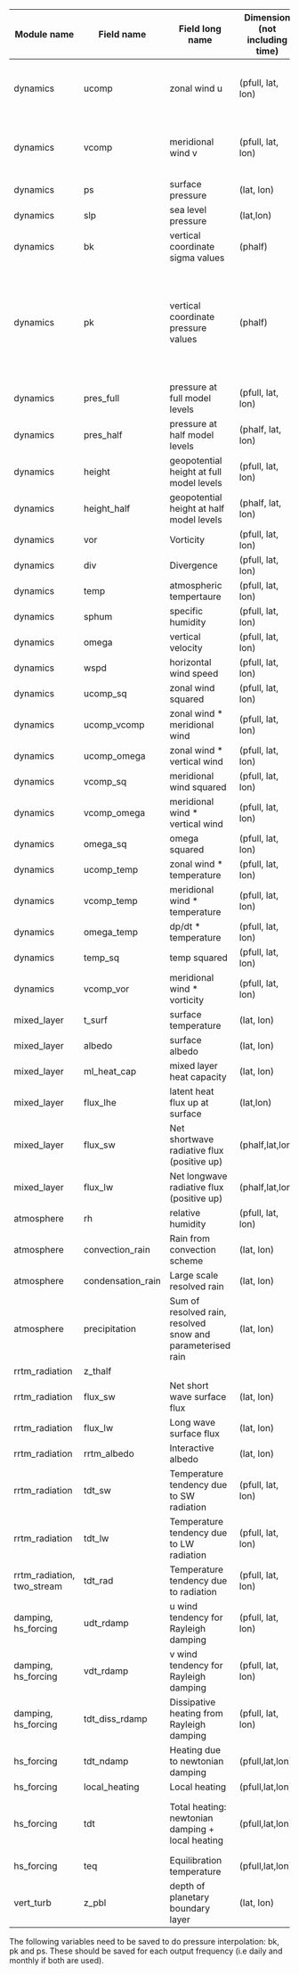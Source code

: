 |Module name   	| Field name  	|  Field long name 	|  Dimension (not including time) 	| Description (if needed)  	| Units |
|---	          |---	          |---	              |---	                              |---	                      |--- |
|dynamics |	ucomp	|zonal wind u	| (pfull, lat, lon)	| zonal component of the horizontal winds | m/sec |
|dynamics |	vcomp	|meridional wind v	| (pfull, lat, lon)	| meridional component of the horizontal winds| m/sec |
|dynamics |	ps	    |surface pressure	| (lat, lon)	| slab | pascals |
|dynamics |	slp	    |sea level pressure	| (lat,lon)	| | pascals |
|dynamics |	bk	    |vertical coordinate sigma values	| (phalf)	| if pk = 0, then bk = sigma | (dimensionless) |
|dynamics |	pk	    |vertical coordinate pressure values	| (phalf)	| if bk = 0, then pk = pressure (i.e. phalf, BUT NB bk in Pa whereas phalf (& pfull) in hPa!) | pascals |
|dynamics |	pres_full   |pressure at full model levels	| (pfull, lat, lon)	| | pascals |
|dynamics |	pres_half   |pressure at half model levels	| (phalf, lat, lon)	| | pascals |
|dynamics |	height      |geopotential height at full model levels	| (pfull, lat, lon)	| | m |
|dynamics |	height_half |geopotential height at half model levels	| (phalf, lat, lon)	| | m |
|dynamics |	vor	    |Vorticity	| (pfull, lat, lon)	| | sec**-1 |
|dynamics |	div	    |Divergence	| (pfull, lat, lon)	| | sec**-1 |
|dynamics |	temp	  |atmospheric tempertaure	| (pfull, lat, lon)	| | deg_k |
|dynamics |	sphum	  | specific humidity	| (pfull, lat, lon)	| | |
|dynamics |	omega	  |vertical velocity	| (pfull, lat, lon)	| dp/dt | Pa/sec |
|dynamics |	wspd	| horizontal wind speed | (pfull, lat, lon)	| sqrt(u^2 + v^2) | m/sec |
|dynamics |	ucomp_sq	|zonal wind squared	| (pfull, lat, lon)	|  | (m/sec)**2 |
|dynamics |	ucomp_vcomp	|zonal wind * meridional wind	| (pfull, lat, lon)	|  | (m/sec)**2 |
|dynamics |	ucomp_omega	|zonal wind * vertical wind	| (pfull, lat, lon)	|  | m*Pa/sec**2 |
|dynamics |	vcomp_sq	|meridional wind squared	| (pfull, lat, lon)	|  | (m/sec)**2 |
|dynamics |	vcomp_omega	|meridional wind * vertical wind	| (pfull, lat, lon)	|  | m*Pa/sec**2 |
|dynamics |	omega_sq	|omega squared	| (pfull, lat, lon)	| | (Pa/sec)**2 |
|dynamics |	ucomp_temp	|zonal wind * temperature	| (pfull, lat, lon)	|  | m*K/sec |
|dynamics |	vcomp_temp	|meridional wind * temperature	| (pfull, lat, lon)	|  | m*K/sec |
|dynamics |	omega_temp	|dp/dt * temperature	| (pfull, lat, lon)	|  | Pa*K/sec |
|dynamics |	temp_sq	  |temp squared	| (pfull, lat, lon)	| | deg_k**2 |
|dynamics |	vcomp_vor	|meridional wind * vorticity	| (pfull, lat, lon)	|  | m/sec**2 |
|mixed_layer | t_surf |	surface temperature	| (lat, lon) | slab | |
|mixed_layer | albedo | surface albedo | (lat, lon) | static | |
|mixed_layer | ml_heat_cap | mixed layer heat capacity | (lat, lon) |  | |
|mixed_layer |	flux_lhe	| latent heat flux up at surface	| (lat,lon) | | |
|mixed_layer |	flux_sw	| Net shortwave radiative flux (positive up)	| (phalf,lat,lon) | | |
|mixed_layer |	flux_lw	| Net longwave radiative flux (positive up)	 | (phalf,lat,lon) | | |
|atmosphere |	rh	  | relative humidity |	(pfull, lat, lon)	| | |
|atmosphere |	convection_rain	| Rain from convection scheme	| (lat, lon)	| | |
|atmosphere |	condensation_rain |	Large scale resolved rain	| (lat, lon)	| | |
|atmosphere |	precipitation |	Sum of resolved rain, resolved snow and parameterised rain 	| (lat, lon)	| | |
|rrtm_radiation |  z_thalf 	|   	|   	|   	| |
|rrtm_radiation |	flux_sw	| Net short wave surface flux	| (lat, lon)	| | |
|rrtm_radiation |	flux_lw	| Long wave surface flux	| (lat, lon)	| | |
|rrtm_radiation |	rrtm_albedo	 |Interactive albedo	| (lat, lon)	| | |
|rrtm_radiation | 	tdt_sw	 | Temperature tendency due to SW radiation	| (pfull, lat, lon)	| | |
|rrtm_radiation |	tdt_lw	| Temperature tendency due to LW radiation	| (pfull, lat, lon)	| | |
|rrtm_radiation, two_stream |	tdt_rad	| Temperature tendency due to radiation | 	(pfull, lat, lon)	| | |
|damping, hs_forcing |	udt_rdamp |	u wind tendency for Rayleigh damping	| (pfull, lat, lon)	| | m/s2 |
|damping, hs_forcing |	vdt_rdamp |	v wind tendency for Rayleigh damping	| (pfull, lat, lon)	| | m/s2 |
|damping, hs_forcing |	tdt_diss_rdamp |	Dissipative heating from Rayleigh damping	| (pfull, lat, lon)	| | deg/sec |
|hs_forcing |  	tdt_ndamp	| Heating due to newtonian damping | (pfull,lat,lon) | | deg/sec |
|hs_forcing |  	local_heating	| Local heating  | (pfull,lat,lon) | | deg/sec |
|hs_forcing |  	tdt	        | Total heating: newtonian damping + local heating | (pfull,lat,lon) | Also includes dissipative heating if applicable | deg/sec |
|hs_forcing |   	teq	| Equilibration temperature | (pfull,lat,lon) | | deg_K |
|vert_turb|	z_pbl	| depth of planetary boundary layer	| (lat, lon)| 	 | |


The following variables need to be saved to do pressure interpolation: bk, pk and ps. These should be saved for each output frequency (i.e daily and monthly if both are used).
